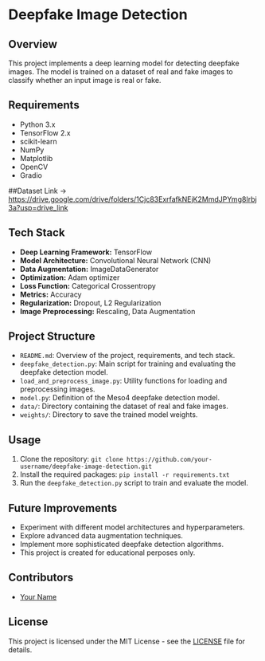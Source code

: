 
# Deepfake Image Detection

## Overview
This project implements a deep learning model for detecting deepfake images. The model is trained on a dataset of real and fake images to classify whether an input image is real or fake.

## Requirements
- Python 3.x
- TensorFlow 2.x
- scikit-learn
- NumPy
- Matplotlib
- OpenCV
- Gradio

##Dataset Link -> https://drive.google.com/drive/folders/1Cjc83ExrfafkNEjK2MmdJPYmg8Irbj3a?usp=drive_link

## Tech Stack
- **Deep Learning Framework:** TensorFlow
- **Model Architecture:** Convolutional Neural Network (CNN)
- **Data Augmentation:** ImageDataGenerator
- **Optimization:** Adam optimizer
- **Loss Function:** Categorical Crossentropy
- **Metrics:** Accuracy
- **Regularization:** Dropout, L2 Regularization
- **Image Preprocessing:** Rescaling, Data Augmentation

## Project Structure
- `README.md`: Overview of the project, requirements, and tech stack.
- `deepfake_detection.py`: Main script for training and evaluating the deepfake detection model.
- `load_and_preprocess_image.py`: Utility functions for loading and preprocessing images.
- `model.py`: Definition of the Meso4 deepfake detection model.
- `data/`: Directory containing the dataset of real and fake images.
- `weights/`: Directory to save the trained model weights.

## Usage
1. Clone the repository: `git clone https://github.com/your-username/deepfake-image-detection.git`
2. Install the required packages: `pip install -r requirements.txt`
3. Run the `deepfake_detection.py` script to train and evaluate the model.

## Future Improvements
- Experiment with different model architectures and hyperparameters.
- Explore advanced data augmentation techniques.
- Implement more sophisticated deepfake detection algorithms.
- This project is created for educational perposes only.
## Contributors
- [Your Name](https://github.com/your-username)

## License
This project is licensed under the MIT License - see the [LICENSE](LICENSE) file for details.
